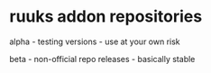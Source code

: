ruuks addon repositories
==========

alpha - testing versions - use at your own risk

beta - non-official repo releases - basically stable
